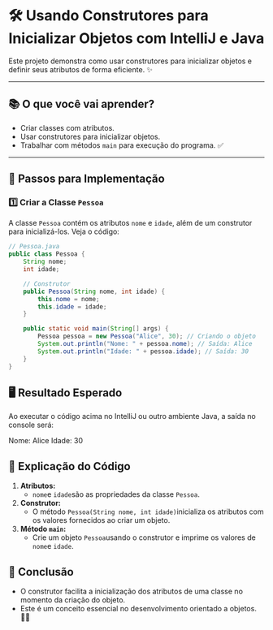 # 🛠️ Usando Construtores para Inicializar Objetos com IntelliJ e Java

Este projeto demonstra como usar construtores para inicializar objetos e definir seus atributos de forma eficiente. ✨

---

## **📚 O que você vai aprender?**

- Criar classes com atributos.
- Usar construtores para inicializar objetos.
- Trabalhar com métodos `main` para execução do programa. ✅

---

## **🔨 Passos para Implementação**

### **1️⃣ Criar a Classe `Pessoa`**

A classe `Pessoa` contém os atributos `nome` e `idade`, além de um construtor para inicializá-los. Veja o código:

```java
// Pessoa.java
public class Pessoa {
    String nome;
    int idade;

    // Construtor
    public Pessoa(String nome, int idade) {
        this.nome = nome;
        this.idade = idade;
    }

    public static void main(String[] args) {
        Pessoa pessoa = new Pessoa("Alice", 30); // Criando o objeto
        System.out.println("Nome: " + pessoa.nome); // Saída: Alice
        System.out.println("Idade: " + pessoa.idade); // Saída: 30
    }
}
```

## **🖥️ Resultado Esperado**

Ao executar o código acima no IntelliJ ou outro ambiente Java, a saída no console será:

Nome: Alice
Idade: 30

## **🎯 Explicação do Código**

1. **Atributos:**
   - `nome`e `idade`são as propriedades da classe `Pessoa`.
2. **Construtor:**
   - O método `Pessoa(String nome, int idade)`inicializa os atributos com os valores fornecidos ao criar um objeto.
3. **Método `main`:**
   - Crie um objeto `Pessoa`usando o construtor e imprime os valores de `nome`e `idade`.

## **🎉 Conclusão**

- O construtor facilita a inicialização dos atributos de uma classe no momento da criação do objeto.
- Este é um conceito essencial no desenvolvimento orientado a objetos. 🧑‍💻